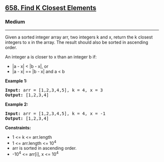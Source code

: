 <h2><a href="https://leetcode.com/problems/find-k-closest-elements/">658. Find K Closest Elements</a></h2>
<h3>Medium</h3>
<hr>
<div>
<p>Given a sorted integer array arr, two integers k and x, return the k closest integers to x in the array. The result should also be sorted in ascending order.</p>

<p>An integer a is closer to x than an integer b if:</p>

<ul>
<li>|a - x| &lt; |b - x|, or</li>
<li>|a - x| == |b - x| and a &lt; b</li>
</ul>

<p><strong>Example 1:</strong></p>

<pre><strong>Input:</strong> arr = [1,2,3,4,5], k = 4, x = 3
<strong>Output:</strong> [1,2,3,4]
</pre>

<p><strong>Example 2:</strong></p>

<pre><strong>Input:</strong> arr = [1,2,3,4,5], k = 4, x = -1
<strong>Output:</strong> [1,2,3,4]
</pre>

<p><strong>Constraints:</strong></p>

<ul>
<li>1 <= k <= arr.length</li>
<li>1 <= arr.length <= 10<sup>4</sup></li>
<li>arr is sorted in ascending order.</li>
<li>-10<sup>4</sup> <= arr[i], x <= 10<sup>4</sup></li>
</ul>
</div>
